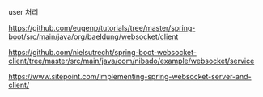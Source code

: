 
user 처리


https://github.com/eugenp/tutorials/tree/master/spring-boot/src/main/java/org/baeldung/websocket/client


https://github.com/nielsutrecht/spring-boot-websocket-client/tree/master/src/main/java/com/nibado/example/websocket/service


https://www.sitepoint.com/implementing-spring-websocket-server-and-client/




